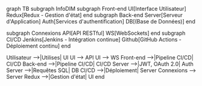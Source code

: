 graph TB
subgraph InfoDIM
subgraph Front-end
    UI[Interface Utilisateur]
    Redux[Redux - Gestion d'état]
end
subgraph Back-end
    Server[Serveur d'Application]
    Auth[Services d'authentification]
    DB[(Base de Données)]
end

subgraph Connexions
    API[API RESTful]
    WS[WebSockets]
end
subgraph CI/CD
    Jenkins[Jenkins - Intégration continue]
    Github[GitHub Actions - Déploiement continu]
end

Utilisateur -->|Utilises| UI
UI --> API
UI --> WS
Front-end -->|Pipeline CI/CD| CI/CD
Back-end -->|Pipeline CI/CD| CI/CD
Server -->|JWT, OAuth 2.0| Auth
Server -->|Requêtes SQL| DB
CI/CD -->|Déploiement| Server
Connexions --> Server
Redux -->|Gestion d'état| UI
end